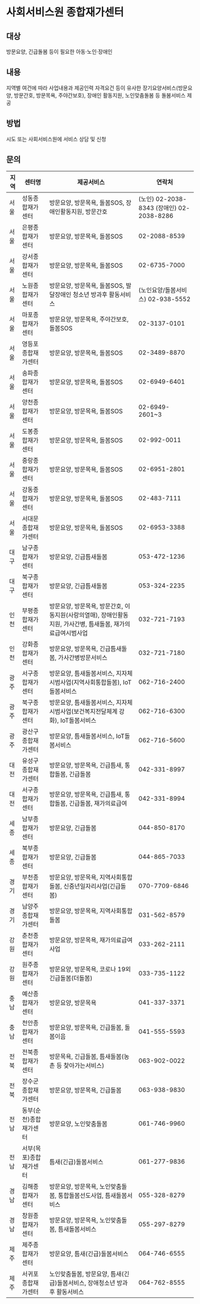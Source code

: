# 사회서비스원 종합재가센터

## 대상
방문요양, 긴급돌봄 등이 필요한 아동·노인·장애인

## 내용
지역별 여건에 따라 사업내용과 제공인력 자격요건 등이 유사한 장기요양서비스(방문요양, 방문간호, 방문목욕, 주야간보호), 장애인 활동지원, 노인맞춤돌봄 등 돌봄서비스 제공

## 방법
시도 또는 사회서비스원에 서비스 상담 및 신청

## 문의
| 지역 | 센터명 | 제공서비스 | 연락처 |
|------|--------|------------|---------|
| 서울 | 성동종합재가센터 | 방문요양, 방문목욕, 돌봄SOS, 장애인활동지원, 방문간호 | (노인) 02-2038-8343 (장애인) 02-2038-8286 |
| 서울 | 은평종합재가센터 | 방문요양, 방문목욕, 돌봄SOS | 02-2088-8539 |
| 서울 | 강서종합재가센터 | 방문요양, 방문목욕, 돌봄SOS | 02-6735-7000 |
| 서울 | 노원종합재가센터 | 방문요양, 방문목욕, 돌봄SOS, 발달장애인 청소년 방과후 활동서비스 | (노인요양/돌봄서비스) 02-938-5552 |
| 서울 | 마포종합재가센터 | 방문요양, 방문목욕, 주야간보호, 돌봄SOS | 02-3137-0101 |
| 서울 | 영등포종합재가센터 | 방문요양, 방문목욕, 돌봄SOS | 02-3489-8870 |
| 서울 | 송파종합재가센터 | 방문요양, 방문목욕, 돌봄SOS | 02-6949-6401 |
| 서울 | 양천종합재가센터 | 방문요양, 방문목욕, 돌봄SOS | 02-6949-2601~3 |
| 서울 | 도봉종합재가센터 | 방문요양, 방문목욕, 돌봄SOS | 02-992-0011 |
| 서울 | 중랑종합재가센터 | 방문요양, 방문목욕, 돌봄SOS | 02-6951-2801 |
| 서울 | 강동종합재가센터 | 방문요양, 방문목욕, 돌봄SOS | 02-483-7111 |
| 서울 | 서대문종합재가센터 | 방문요양, 방문목욕, 돌봄SOS | 02-6953-3388 |
| 대구 | 남구종합재가센터 | 방문요양, 긴급틈새돌봄 | 053-472-1236 |
| 대구 | 북구종합재가센터 | 방문요양, 긴급틈새돌봄 | 053-324-2235 |
| 인천 | 부평종합재가센터 | 방문요양, 방문목욕, 방문간호, 이동지원(사랑의열매), 장애인활동지원, 가사간병, 틈새돌봄, 재가의료급여시범사업 | 032-721-7193 |
| 인천 | 강화종합재가센터   | 방문요양, 방문목욕, 긴급틈새돌봄, 가사간병방문서비스                   | 032-721-7180    |
| 광주 | 서구종합재가센터   | 방문요양, 틈새돌봄서비스, 지자체 시범사업(지역사회통합돌봄), IoT돌봄서비스 | 062-716-2400    |
| 광주 | 북구종합재가센터   | 방문요양, 틈새돌봄서비스, 지자체 시범사업(보건복지전달체계 강화), IoT돌봄서비스 | 062-716-6300    |
| 광주 | 광산구종합재가센터 | 방문요양, 틈새돌봄서비스, IoT돌봄서비스                             | 062-716-5600    |
| 대전 | 유성구종합재가센터 | 방문요양, 방문목욕, 긴급틈새, 통합돌봄, 긴급돌봄                      | 042-331-8997    |
| 대전 | 서구종합재가센터   | 방문요양, 방문목욕, 긴급틈새, 통합돌봄, 긴급돌봄, 재가의료급여         | 042-331-8994    |
| 세종 | 남부종합재가센터   | 방문요양, 긴급돌봄                                                    | 044-850-8170    |
| 세종 | 북부종합재가센터   | 방문요양, 긴급돌봄                                                    | 044-865-7033    |
| 경기 | 부천종합재가센터   | 방문요양, 방문목욕, 지역사회통합돌봄, 신중년일자리사업(긴급돌봄)        | 070-7709-6846   |
| 경기 | 남양주종합재가센터 | 방문요양, 방문목욕, 지역사회통합돌봄                                  | 031-562-8579    |
| 강원 | 춘천종합재가센터   | 방문요양, 방문목욕, 재가의료급여사업                                  | 033-262-2111    |
| 강원 | 원주종합재가센터   | 방문요양, 방문목욕, 코로나 19외 긴급돌봄(더돌봄)                      | 033-735-1122    |
| 충남 | 예산종합재가센터   | 방문요양, 방문목욕                                                    | 041-337-3371    |
| 충남 | 천안종합재가센터   | 방문요양, 방문목욕, 긴급돌봄, 돌봄이음                                | 041-555-5593    |
| 전북 | 전북종합재가센터   | 방문목욕, 긴급돌봄, 틈새돌봄(농촌 등 찾아가는서비스)                   | 063-902-0022    |
| 전북 | 장수군종합재가센터 | 방문요양, 방문목욕, 긴급돌봄                                         | 063-938-9830    |
| 전남 | 동부(순천)종합재가센터 | 방문요양, 노인맞춤돌봄                                               | 061-746-9960    |
| 전남 | 서부(목포)종합재가센터 | 틈새(긴급)돌봄서비스                                                 | 061-277-9836    |
| 경남 | 김해종합재가센터   | 방문요양, 방문목욕, 노인맞춤돌봄, 통합돌봄선도사업, 틈새돌봄서비스       | 055-328-8279    |
| 경남 | 창원종합재가센터   | 방문요양, 방문목욕, 노인맞춤돌봄, 틈새돌봄서비스                       | 055-297-8279    |
| 제주 | 제주종합재가센터   | 방문요양, 틈새(긴급)돌봄서비스                                       | 064-746-6555    |
| 제주 | 서귀포종합재가센터 | 노인맞춤돌봄, 방문요양, 틈새(긴급)돌봄서비스, 장애청소년 방과후 활동서비스   | 064-762-8555    |

